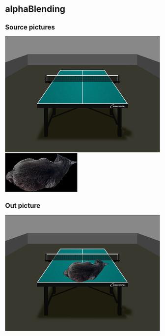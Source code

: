 # alphaBlending

## Source pictures
![Table](https://github.com/BorisTab/alphaBlending/blob/master/Table.bmp)
![Askhat cat](https://github.com/BorisTab/alphaBlending/blob/master/AskhatCat.bmp)

## Out picture
![merge](https://github.com/BorisTab/alphaBlending/blob/master/merge.bmp)
